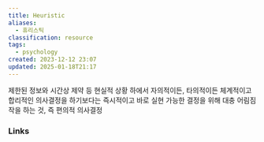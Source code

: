 ```yaml
---
title: Heuristic
aliases:
  - 휴리스틱
classification: resource
tags:
  - psychology
created: 2023-12-12 23:07
updated: 2025-01-18T21:17
---
```

제한된 정보와 시간상 제약 등 현실적 상황 하에서 자의적이든, 타의적이든 체계적이고 합리적인 의사결정을 하기보다는 즉시적이고 바로 실현 가능한 결정을 위해 대충 어림짐작을 하는 것, 즉 편의적 의사결정

### Links
